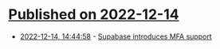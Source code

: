# [Published on 2022-12-14](index.md)

* [2022-12-14, 14:44:58](https://news.ycombinator.com/item?id=33984104) - [Supabase introduces MFA support](https://supabase.com/blog/mfa-auth-via-rls)

